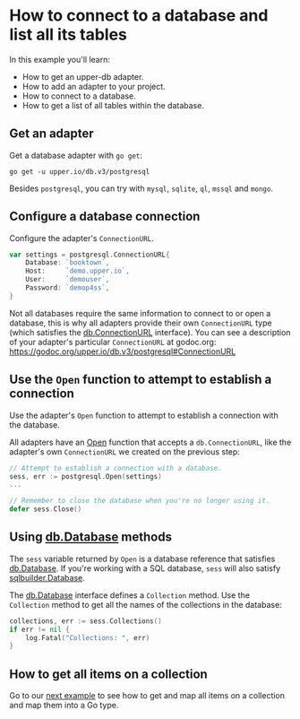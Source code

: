 # How to connect to a database and list all its tables

In this example you'll learn:

* How to get an upper-db adapter.
* How to add an adapter to your project.
* How to connect to a database.
* How to get a list of all tables within the database.

## Get an adapter

Get a database adapter with `go get`:

```
go get -u upper.io/db.v3/postgresql
```

Besides `postgresql`, you can try with `mysql`, `sqlite`, `ql`, `mssql` and
`mongo`.


## Configure a database connection

Configure the adapter's `ConnectionURL`.

```go
var settings = postgresql.ConnectionURL{
	Database: `booktown`,
	Host:     `demo.upper.io`,
	User:     `demouser`,
	Password: `demop4ss`,
}
```

Not all databases require the same information to connect to or open a
database, this is why all adapters provide their own `ConnectionURL` type
(which satisfies the [db.ConnectionURL][1] interface). You can see a
description of your adapter's particular `ConnectionURL` at godoc.org:
https://godoc.org/upper.io/db.v3/postgresql#ConnectionURL

## Use the `Open` function to attempt to establish a connection

Use the adapter's `Open` function to attempt to establish a connection with the
database.

All adapters have an [Open][4] function that accepts a `db.ConnectionURL`, like
the adapter's own `ConnectionURL` we created on the previous step:

```go
// Attempt to establish a connection with a database.
sess, err := postgresql.Open(settings)
...

// Remember to close the database when you're no longer using it.
defer sess.Close()
```

## Using [db.Database][2] methods

The `sess` variable returned by `Open` is a database reference that satisfies
[db.Database][2]. If you're working with a SQL database, `sess` will also
satisfy [sqlbuilder.Database][3].

The [db.Database][2] interface defines a `Collection` method. Use the
`Collection` method to get all the names of the collections in the database:

```go
collections, err := sess.Collections()
if err != nil {
	log.Fatal("Collections: ", err)
}
```

## How to get all items on a collection

Go to our [next example](/tour/01) to see how to get and map all items on a
collection and map them into a Go type.

[1]: https://godoc.org/upper.io/db.v3#ConnectionURL
[2]: https://godoc.org/upper.io/db.v3#Database
[3]: https://godoc.org/upper.io/db.v3/lib/sqlbuilder#Database
[4]: https://godoc.org/upper.io/db.v3/lib/sqlbuilder#Open
